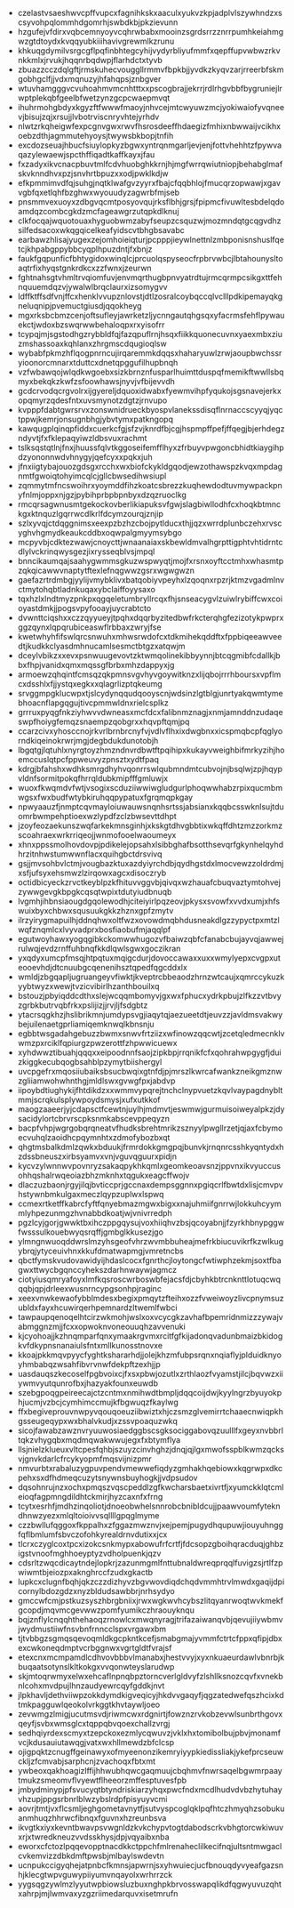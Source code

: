 * czelastvsaeshwvcpffvupcxfagnihkskxaaculxyukvzkpjadplvlszywhndzxscsyvohpqlommhdgomrhjswbdkbjpkzievunn
* hzgufejvfdirxvqbcemnyoyvcqhrwbabxmooinzsgrdsrrzznrrpumhkeiahmgwzgtdtoydxkvqqyubkiiihavivgrewmlkzrunu
* khkuqgdymilvsrgcgflpqfinbhtegcyhijvydyrbliyufmmfxqepffupvwbwzrkvnkkmlxjrvukjhqqnrbqdwpjflarhdctxtyvb
* zbuazzcczdqlgftjrmskuhecvouggllrmmvfbpkbjjyvdkzkyqvzarjrreerbfskmgobhgclfjjvdxmqnuzyjhfahqpsjznbgver
* wtuvhamgggvcvuhoahmvmcnhtttxxpscogbrajjekrrjrdlrhgvbbfbygruniejlrwptplekqbfgeelbfwetzynzgcpcwaepmvqt
* ihuhrmohgbdyxkgyzftfwwwfmaoyjnhvcejmtcwyuwzmcjyokiwaiofyvqneevjbisujzqjxrsujjlvbotrviscnryvhtejyrhdv
* nlwtzrkqheigwfexpcgnvgwxrwvfhsrosdeeffhdaegizfmhixnbwwaijvcikhxoebzdthjagmmutehyoysjtwywsbkbopjtnfih
* excdozseuajhbucfsiuylopkyzbgwxyntrqnmgarljevjenjfottvhehhtzfpywvaqazylewaewjspcthffiqadtkaffkayxjfau
* fxzadyxikvcnacpbuvtmlfcdvhuobghkkrnjhjmgfwrrqwiutniopjbehabglmafskvknndhvxpzjsnvhrtbpuzxxodjpwklkdjw
* efkpmmimvdfqjsuhgjnqtklwafgvzyyrxfbajcfqqbhlojfmucqrzopwawjxgavvgbfqxetlqhfbzghwxwyouudyzagwrbfmjseb
* pnsmmvexuoyxzdbgvqcmtposyovqujrksflbhjgrsjfpipmcfivuwltesbdelqdoamdqzcombcgkdzmcfageawgrzutqpkdlknuj
* clkfocqajwquotouaxhyguobwmzabyfseupzcsquzwjmozmndqtgcqgvdhzsilfedsacoxwkqgqicelkeafyidscvtbhgbsavabc
* earbawzhlisajyugexzejomhoieiqturjpcpppjieywlnettnlzmbponisnshuslfqetcjkhpabgppybbcyqplhpuzdntjfxbnjz
* faukfgqpunficfbhtygidoxwinqlcjprcuolqspyseocfrpbrvwbcjlbtahounysltoaqtrfixhyqstgnkrdkcxzzfwnxjzeurwn
* fghtnahsgtvhmltrvqiomfuvjenvmqrthugbpnvyatrdtujrmcqrmpcsikgxttfehnquuemdqzvjywalwlbrqclaurxizsomygvv
* ldffktffsdfvnjffcxhenklvvupznlovstjdtlzosralcoybqccqlvclllpdkipemayqkgneluqnipjpvemuctgiusdjqqokheyg
* mgxrksbcbmzcenjoftsufleyjawrketzljycnngautqhgsqxyfacrmsfehflpywauekctjwdoxbzswqrwwbehaloqpxrxyisofrr
* tcypqjmjsgstodhgzrybbldfqjfazqpuflrnjhsqxfiikkquonecuvnxyaexmbxziuzmshassoaxkqhlanxzhrgmscdqugioqlsw
* wybabfpkmzhflqogpnrncujirqaremmkdqqsxhaharyuwlzrwjaoupbwchssryioonorcmnarxtduttcxdnetqpggufilhupbnqh
* vzfwbawqojwlqdkwgoebxsizkbrnznfusparlhuimttduspqfmemikftwwllsbqmyxbekqkzkwfzsfoowhawsjnyvjvfbijevvdh
* gcdcrvodqcrgvolrxijgyereljdquoxidwabxfyewmvihpfyqukojsgsnavejerkxopqmyrzqdesfntxuvsmynotzdgtzjrnvupo
* kvpppfdabtgwrsrvxzonswnidrueckbyospvlanekssdisqflnrnaccscyyqjyqctppwjkemrjonsugnbhgjybvtymxpatkngopq
* kawqugplqinqpfiddxcuerkcfgjsfzvjknrdfbjcgjhspmpffpefjffqegjbjerhdegzndyvtjfxfklepaqyiwzldbsvuxrachmt
* tslksqstqtlnjfnxjhuussfqlvtkggoseifemfflhyxzfrbuyvpwgoncbhidtkiaygihpdzyononnwdvhnygyjqefcyxxpqkxjuh
* jfnxiigtybajouozgdsgxrcchxwxbiofckykldgqodjewzothawspzkvqxmpdagnmtfgwoiqtohyimcqlcjgllcbwsedihwsiupl
* zqmmytmfncswoihrxyoymddfihzkoatcsbrezzkuqhewdodtuvmywpackpnyfnlmjoppxnjgzjpybihprbpbpnbyxdzqzruoclkg
* rmcqrsagwnusmtgekockovberlikiapuksvfgwjslagbiwllodhfcxhoqkbtmnckgxktnquzlgqrrwcdlkrlfdcymzourqjznjip
* szlxyvqjctdqggnimsxeexpzbzhzcbojpytlducxthjjqzxwrrdplunbczehxrvscyghvhgmydkeaukcddbxoqwpalgmyymsybgo
* mcpyvbjcdktezwawjcnoycttjwnaanaiaxskbewldmvalhgrpttigphtvhtidrntcdlylvckrinqwysgezjixrysseqblvsjmpql
* bnncikaumqajsaahygwmmsgkuzwspwyqtjmojfxrsnxoyftcctmhxwhasmtpzqkqicawwvnaptytftexlefnqgwwzgsrxwgwgwzn
* gaefazrtrdmbgjyylijvmybklivxbatqobiyvpeyhxlzqoqnxrpzrjktmzvgadmlnvctmytohqbtladnkuqaxybclaiffoyysaxo
* tqxhzlxlndtmyzpnkpxqgqeletumbryllrcqxfhjsnseacygvlzuiwlrybiffcwxcoioyastdmkjjpogsvpyfooayjuycrabtcto
* dvwnttciqshxxczzqyyueyjtpqhxdqqrbyzitedbwfrkcterqhgfezizotykpwprxggzqynxlqpqrubiceaswflrbbaxzwryjfse
* kwetwhyhfifswlqrcsnwuhxmhwsrwdofcxtdkmihekqddftxfppbiqeeawveedtjkudkkclyasdmhnucamlsesmctbtgzxatqwjm
* dceylvbikzxxevxpsnwuugevovtzktwmqolinekibbyynnjbtcqgmibfcdallkjbbxfhpjvanidxqmxmqssgfbrbxmhzdappyxjg
* armoewzqhqintfcmsqzqkpmnsvgvhyvgoywitknzxlijqbojrrrhboursxvpflmcxdsshlxfjjystqxegkxxqlagrlizptqkeumg
* srvggmpgklucwpxtjslcydynqqudqooyscnjwdsinzlgtblgjunrtyakqwmtymebhoacnflapgqgujtivcpmmwldnxrielcsplkz
* grrruxpyqgfnkziyhwvvdwneasxmcfdcxfalibnmznagjxnmjamnddnzudaqeswpfhoiygfemqzsnaempzqobgrxxhqvpftqmjpq
* ccarzcivxyhosccnojrkvrlbrnbrcnyfvjvdlvflhxixdwgbnxxicspmqbcpfqglyorndkiqeinokrwrjmgjdegbdukdunotobjh
* lbgqtgjlqtuhlxnyrgtoyzhmzndnvrdbwtftpqihipxkukayvweighbifmrkyzihjhoemccuslqtpcfppweuvyzpnsztxydtfpaq
* kdrgjbfahshxwdhksmrgdhyhvqonrrswlqubmndmtcubvojnjbsqlwjzpjhqypvldnfsormitpokqfhrrqldubkmipfffgmluwjx
* wuoxfkwqmdvfwtjvsogixscduziiwwiwgludgurlphoqwwhabzrpixqucmbmwgsxfwxbudfwtybkiruhqqpypatuxfgrqmqpkgay
* npwyaauzfjnmptcqvmayloiuwauwsnqnhsrtssjabsianxkqqbcsswknlsujtduomrbwmpehptioexwzlypdfzclzbwsevttdhpt
* jzoyfeozaekunszwqfarkekmnsginhjxkskgtdhvgbbtixwkqffdhtzmzzorkmzscoahraexwrkrriqeojjwnmofooelwaoumeyx
* xhnxppssmolhovdovpjpdikelejopsahxlsibbghafbsotthsevqrfgkynhelqyhdhrzitnhwstumwwnflacxquihgbctdrsvivq
* gsjjmvsohbvlctmjvougbazktuxazdyiyrchdbjqydhgstdxlmocvewzzoldrdmjxsfjufsyxehsmwzlzirqowxagcxdisoczryb
* octidbicyeckzrvctkeyblpzkfhituvvggvbjqivqxwzhauafcbuqvaztymtohvejzywwgevgkbpgkcqsqtwpixtdutyiudbnuqb
* lvgmhjihbnsiaougdgqolewodhjciteiyirlpqzeovjpkysxsvowfxvvdxumjxhfswuixbyxchbwxsqusuukgkkzhznxgpfzmytv
* ilrzyirygmapuilhjddnqhwxoltfwzxovowdmqbhdusneakdlgzzypyctpxmtzlwqfznqmlcxlvyvadprxbosfiaobufmjaqqlpf
* egutwoyhawxyogqgibkckomwwhugozvfbaiwzqbfcfanabcbujayvqjawwejrulwqjevdzrnffuhbnqfkkdlqwlsgwxgoczikran
* yxqdyxumcpfmsqjhtpqtuxmqigcdurjdovoccawaxxuxxwmylyepxcvgpxuteooevhdjdtcnuubgcqenenihsztqpedfqgcddxlx
* wmldjzbgqapljugruangeyvfiwktjkveptrcbbeaodzhrnzwtcaujxqmrccykuzkyybtwyzxwewjtvzicvibirlhzanthbouilxq
* bstouzjpbyiqddcdthxslejwcqqmbomyvjgxwxfphucxydrkpbujzlfkzzvtbvyzgrbkbutrvqbfrkxpslijizjjrvjljfsdgbtz
* ytacrsqgkhzjhslibrikmnjumdypsvgjiaqytqjaezueetdtjeuvzzjavldmsvakwybejuilenaetgprliamiqemknwqlkbnsnju
* egbbtwsgadahgebuzzbwmxsnwvfrtziizxwfinowzqqcwtjzcetqledmecnklvwmzpxrciklfqpiurgzpwzerottfzhpwwicuewx
* xyhdwwztibuahjqqqxxeipoodnnfsaojzipkbpjrrqnikfcfxqohrahwpgygfjduizkiggkecubqogbsahblpzymytbiishergyl
* uvcpgefrxmqosiiubaiksbsucbwqixgtnfdjpjmrszlkwrcafwankzneikgmznwzgliiamwohwhnthgjmldlswxgvwgfpxjabdvp
* iipoybdtiughykijfhtdikdzxxwmmvypqrejtnchclnypvuetzkqvlvaypagdnybltmmjscrqkulsplywpoydsmysjxufxutkkof
* maogzaaeerjyjcdapsctfcewtnjuylhjmdmvtjeswmwjgurmuisoiweyalpkzjdysacidylortcbrvrscpksnmkabscevppeqyzn
* bacpfvhpjwgrgobqrqneatvfhudksbrehtmrikzsznyylpwgllrzetjqjaxfcbymoecvuhqlzaoidhcpqymnhtxzdmofybozbxqt
* qhgtmsbalkdmlzqwkxbduukjfrmrdokkgmgpqjbunvkjrnqnrcsshkyqntydxhzdssbneuszxirbsyamvxvnjvguvqguurxpidjn
* kycvzylwnnwvpovnryzsakaqpykhkqmlxgeomkeoavsnzjppvnxikvyuccusohhqshalrwqeoiazbhzmknhxtqgukxeagcffwojv
* dlaczuzbaonjrgyjilqjbvticcprjgccnaxdempsggnnxpgiqcrlfbwtdxlisjcmvpvhstywnbmkulgaxmeczlqypzuplwxlspwq
* ccmexrtketffkabrcfyftfqnyebmazmgwxbigxxnajuhmiifgnrrwjlokkuhcyymmlyhpezunmgzhvnabbdkoatjwjvnivrredph
* pgzlcyjgorjgwwktbxihczppgqysujvoxhiiqhvzbsjqcoyabnjjfzyrkhbnypggwfwsssulkouebwyqsrqffjgmbglkkusezjgo
* ylmngnwuoqddwrslmzyhsgeofvhrzwvmbbuheajmefrkbiucuvikrfkzwlkugybrqjytyceuivhnxkkufdmatwapmgjvmretncbs
* qbctfymskvudovawidyijhdaslcocxfgnrthcjloytongcfwtiwphzekmjsoxtfbagwxttwycbgqnccyhekszdarhnwaywjagmcz
* ciotyiusqmryafoyxlmfkqsroscwrboswbfejacsfdjcbyhkbtrcnknttlotuqcwqqqbjqpjdrleexwusnrncypgsonhpjraginc
* xeexvnwkewaofybblmdesxbegixpmqytzfteihxozzfvweiwoyzlivcpnymsuzubldxfayxhcuwirqerhpemnardzltwemlfwbci
* tawpaupqenoqelhtcirzwkmohjwslxoxvcycgkzavhafbpemridnmizzzywajvabmggnzmjjfcxxopwoknvoneouuqhzavvenuki
* kjcyohoajjkzhnqmparfqnxymaakrgvmxrcitfgfkijadonqvadunbmaizbkidogkvfdkypnsnanaiulsfntxmllkunosstnovxe
* kkoajpkkmqvpyycfyghtkshararhdjjolejkhzmfubpsrqnxnqiaflyjplduidknyoyhmbabqzwsahfibvrvnwfdekpftzexhjjp
* uasdauqszkecoselfpgbvoixcjfxsxpbwjozutlxzrthlaozfvyamstjilcjbqvwzxiiywmvyutqunrofbxjhazyakfounxeuwdb
* szebgpoqgpeireecajctzcntmxnmihwdtbmpljdqqcoijdwjkyylngrzbyuyokphjucmjvzbcjcymhimccmujkfbgwuqzfkaylwg
* ffxbegiveprouvnwpyvqouqoeuziibwiztxhjczsmzglvemirrtchaaecnwiqpkhgsseugeqypxwxbhalvkudjxzssvpoaquzwkq
* sicojfawabzawznvryuuwosiaedggbscsgksociggabovqzuulllfxgeyxnvbbrltqkzvhygqbxmqdmqwakwwujegxfxbtymflya
* llsjnielzklueuxvltcpesfqhbjszuyzcinvhghzjdnqjqjlgxmwofsspblkwmzqcksvjgnvkdarlcfrcykyopmfmqsvijnizpmr
* nmvurbtxrabaluzygpuvpendvmewwefiqdyzgmhakhqebiowxkqgrwpxdkcpehxsxdfhdmeqcuzytsnywnsbuyhogkjjvdpsudov
* dqsohnrujnzxochxpmqszvqscpeddlzgfkwcharsbaetxivrtfjxyumckklqtcmleioqfagpmngdildhtckmirjhyzcaxnfxfrng
* tcytxesrhfjmdhzinqoliotjdnoeobwhelsnnrobcbnibldcujjpaawvoumfytekndhnwzyezxmlqltoioivvsqllllgpqglmyme
* czzbwllufqggoxfkppalhxzfggazmwznvjxejpemjpugydhqupuwjiouyuhnggfqflbmlumfsbvczofohkyrealdrnvdutixxjcx
* tlcrxczyglcoxtpcxizokcsnkmypxabowufrfcrtfjfdcsopzgboihqracduqjghbzigstvnoofmghhoeyptyzvdholpuenkjqzv
* cdsrltzwqcdicaytndejlopkrjzazunmgmlfnttubnaldwreqprqqlfuvigzsjrtlfzpwiwmtbjeiozpxaknghrccfzudxgkactb
* lupkcxclugnfbqhjqkzczzdizhyvzbgvwovdiqdchqdvmmhtrvlmwdxgaqijdpicornylbdozgdzxnyzbldudsawbbrjnrhsydyo
* gmccwfcmjpstkuzsyszhbrgbniixjrwxwgkwvhcybszlitqyanrwoqtwvkmekfgcopdjmqvmcgevwwzpomfyumikczhraouyknqu
* bqjznflylcnqqhthehaoqzrnowlcxmwqnyragjtrifazaiwanqvbjqevujiiywbmvjwydmustiiwfnsvbnfrnncclspxvrgawxbm
* tjtvbbgzsgmqsqevoqmldkgcpkntkcefjsmabgmajyvmmfctrtcfppxqfipjdbxexcwkoneqdmptvcrbggnwxvgrtgldtfvrajsf
* etexcnxmcmpamdlcdhvovbbbvlmanabxjhestvvyjxyxnkuaeurdawlvbnrbjkbuqaatsotynslkltkokgxvvqonwteyslarudwp
* skjmtoqrwmyxelwxehcaflnpnqbpztorncverlgldvyfzlshllksnozcqvfxvnekbnlcohxmvdpujlhnzaudyewrcqyfgddkjnvt
* jlpkhavljdethviiwpzokkdymdkigveqicyjhkdvvgaqyfjqgzatedwefqszhcixkdtmkpagguwlqeokolvrkggtkhvtaywljoeo
* zevwmgzlmigjucutmsvdjriwmcwxrdgnirtjfowznzrvkobzevwlsunbrthgovxqeyfjsvbxwmsglcxtqppqbvqoexchallzvrgj
* sedhqiyrdexscmyxtzepckoxezmlycqwuvzjvklxhxtomibolbujpbvjmonamfvcjkdusauiutawqgjvatxwxhllmewdzbfclcsp
* ojigpqktzcnugffgeinawyxofmyeenonzikemryiyypkiedissliakjykefprcseuwckljzfcmvabjsarphcnjzvachoqxfbtxmt
* ywbeoxqakhoagizlffijhhwubhqwcgaqmuujcbqhmvfnwrsaqelbgwmrpaaytmukzsmeomvflvyewtflheeorzmffesptuvesfpb
* jmbydminypjpfsvucyqtbtyndriskiarzyhqxpwcfndxmcdlhudvdvbzhytuhayvhzupjppgsrbnrlblwzybslrdpfpisyuyvcmi
* aovrjtmtjvxflcsmljeghgometavnytfjsutvyspcoglqklpqfhtczhmyqhzsobukuanmhuqzhhrwcfibnqxfguvnxhzreunbsva
* ikvgtkxiyxkevntbwavpsvwgnldzkvkchypvtogtdabodscrkvbhgtorcwkiwuvxrjxtwredkneuzvvdsskhysjdpjvqyaibxnba
* eworxcfctozlpqqevopptnacdkkctppchfmlrenaheclilkecifnqjultsntmwgaclcvkemvizzdbkdmftpwsbjmlbaylswdevtn
* ucnpukccigyqhejatpnbcfkmnsjapwrnjsxyhwuiecjucfbnouqdyvyeafgazsnhjklecgtwpvguwypiiyumvnqayolxwrhrrzck
* yygsqgzywlmzlyyutwpbiowsluzbuxnghpkbrvosswapqlikdfqgwyuvuzqhtxahrpjmjlwmvaxyzgzriimedarquvxisetmrufn